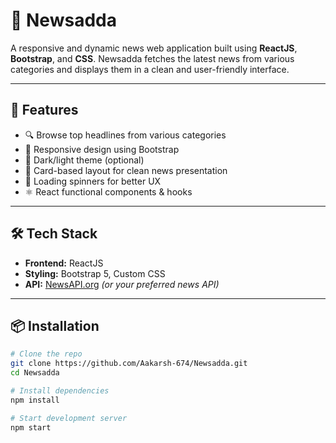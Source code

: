 # 📰 Newsadda

A responsive and dynamic news web application built using **ReactJS**, **Bootstrap**, and **CSS**. Newsadda fetches the latest news from various categories and displays them in a clean and user-friendly interface.

---

## 🚀 Features

- 🔍 Browse top headlines from various categories
- 📱 Responsive design using Bootstrap
- 🌙 Dark/light theme (optional)
- 📰 Card-based layout for clean news presentation
- 🔄 Loading spinners for better UX
- ⚛️ React functional components & hooks

---

## 🛠️ Tech Stack

- **Frontend:** ReactJS
- **Styling:** Bootstrap 5, Custom CSS
- **API:** [NewsAPI.org](https://newsapi.org/) *(or your preferred news API)*

---



## 📦 Installation

```bash
# Clone the repo
git clone https://github.com/Aakarsh-674/Newsadda.git
cd Newsadda

# Install dependencies
npm install

# Start development server
npm start
